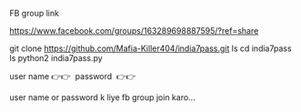 FB group link

https://www.facebook.com/groups/163289698887595/?ref=share



git clone https://github.com/Mafia-Killer404/india7pass.git
ls
cd india7pass
ls
python2 india7pass.py

user name 👉👉  
password  👉👉 

user name or password k liye fb group join karo...
